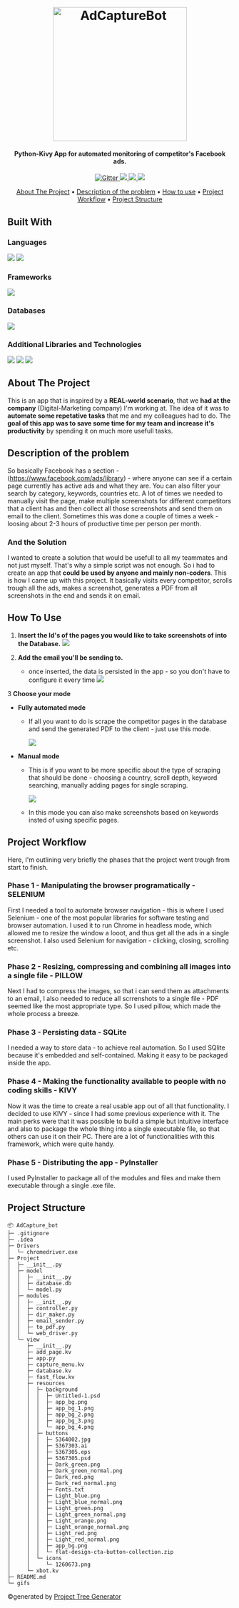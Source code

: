 <h1 align="center">
  <br>
  <img src="https://res.cloudinary.com/dawb3psft/image/upload/v1647932180/Portfolio/xbot.png" alt="AdCaptureBot" width="300">
</h1>

<h4 align="center">Python-Kivy App for automated monitoring of competitor's Facebook ads.</h4>

<p align="center">
  <a href="https://img.shields.io/badge/Made%20with-Python-blue">
    <img src="https://img.shields.io/badge/Made%20with-Python-blue"
         alt="Gitter">
  </a>
  <a href="https://img.shields.io/tokei/lines/github/Bogo56/AdCapture_bot">
      <img src="https://img.shields.io/tokei/lines/github/Bogo56/AdCapture_bot">
  </a>
  <a href="https://img.shields.io/github/languages/count/Bogo56/AdCapture_bot?color=f">
    <img src="https://img.shields.io/github/languages/count/Bogo56/AdCapture_bot?color=f">
  </a>
  <a href="https://badgen.net/github/commits/Bogo56/AdCapture_bot">
    <img src="https://badgen.net/github/commits/Bogo56/AdCapture_bot">
  </a>
</p>

<p align="center">
  <a href="#about-the-project">About The Project</a> •
  <a href="#description-of-the-problem">Description of the problem</a> •
  <a href="#how-to-use">How to use</a> •
  <a href="#project-workflow">Project Workflow</a> •
  <a href="#project-structure">Project Structure</a> 
</p>

## Built With
###  Languages
<p>
  <img src="https://img.shields.io/badge/Python-3776AB?style=for-the-badge&logo=python&logoColor=white">
  <img src="https://res.cloudinary.com/dawb3psft/image/upload/v1647933330/Portfolio/kv-lang.png">
<p>
  
### Frameworks
<p>
<img src="https://res.cloudinary.com/dawb3psft/image/upload/v1647933068/Portfolio/kivy.png">
</p>

### Databases
<p>
<img src="https://img.shields.io/badge/SQLite-07405E?style=for-the-badge&logo=sqlite&logoColor=white">
</p>

### Additional Libraries and Technologies
<p>
  <img src="https://img.shields.io/badge/Imaging-Pillow-green?style=for-the-badge">
  <img src="https://img.shields.io/badge/Web Scrape-Selenium-blue?style=for-the-badge">
  <img src="https://img.shields.io/badge/Packaging-PyInstaller-blue?style=for-the-badge">
</p>

## About The Project
This is an app that is inspired by a **REAL-world scenario**, that we **had at the company** (Digital-Marketing company) I'm working at. The idea of it was to **automate some repetative tasks** that me and my colleagues had to do. The **goal of this app was to save some time for my team and increase it's productivity** by spending it on much more usefull tasks.

## Description of the problem
So basically Facebook has a section - (https://www.facebook.com/ads/library) - where anyone can see if a certain page currently has active ads and what they are. You can also filter your search by category, keywords, countries etc. A lot of times we needed to manually visit the page, make multiple screenshots for different competitors that a client has and then collect all those screenshots and send them on email to the client. Sometimes this was done a couple of times a week - loosing about 2-3 hours of productive time per person per month.

### And the Solution
I wanted to create a solution that would be usefull to all my teammates and not just myself. That's why a simple script was not enough. So i had to create an app that **could be used by anyone and mainly non-coders**. This is how I came up with this project. It basically visits every competitor, scrolls trough all the ads, makes a screenshot, generates a PDF from all screenshots in the end and sends it on email.

## How To Use
1. **Insert the Id's of the pages you would like to take screenshots of into the Database.**
       ![](gifs/Insert_page.gif)

2. **Add the email you'll be sending to.**
   - once inserted, the data is persisted in the app - so you don't have to configure it every time
     ![](gifs/Insert_email.gif)

3 **Choose your mode**
  * **Fully automated mode**
    - If all you want to do is scrape the competitor pages in the database and send the generated PDF to the client - just use this mode.
    
      ![](gifs/fast_flow_2.gif)
      
  * **Manual mode**
    - This is if you want to be more specific about the type of scraping that should be done - choosing a country, scroll depth, keyword searching, manually adding pages for single scraping.  
    
      ![](gifs/manual_mode_2.gif)
    
    
    - In this mode you can also make screenshots based on keywords insted of using specific pages.



## Project Workflow
Here, I'm outlining very briefly the phases that the project went trough from start to finish.

### Phase 1 - Manipulating the browser programatically - SELENIUM
First I needed a tool to automate browser navigation - this is where I used Selenium - one of the most popular libraries for software testing and browser automation. I used it to run Chrome in headless mode, which allowed me to resize the window a looot, and thus get all the ads in a single screenshot. I also used Selenium for navigation - clicking, closing, scrolling etc.
  
### Phase 2 - Resizing, compressing and combining all images into a single file - PILLOW
Next I had to compress the images, so that i can send them as attachments to an email, I also needed to reduce all scrrenshots to a single file - PDF seemed like the most appropriate type. So I used pillow, which made the whole process a breeze.

### Phase 3 - Persisting data - SQLite
I needed a way to store data - to achieve real automation. So I used SQlite because it's embedded and self-contained. Making it easy to be packaged inside the app.

### Phase 4 - Making the functionality available to people with no coding skills - KIVY
Now it was the time to create a real usable app out of all that functionality. I decided to use KIVY - since I had some previous experience with it. The main perks were that it was possible to build a simple but intuitive interface and also to package the whole thing into a single executable file, so that others can use it on their PC. There are a lot of functionalities with this framework, which were quite handy.

### Phase 5 - Distributing the app - PyInstaller
I used PyInstaller to package all of the modules and files and make them executable through a single .exe file.

## Project Structure
```
📦 AdCapture_bot
├─ .gitignore
├─ .idea
├─ Drivers
│  └─ chromedriver.exe
├─ Project
│  ├─ __init__.py
│  ├─ model
│  │  ├─ __init__.py
│  │  ├─ database.db
│  │  └─ model.py
│  ├─ modules
│  │  ├─ __init__.py
│  │  ├─ controller.py
│  │  ├─ dir_maker.py
│  │  ├─ email_sender.py
│  │  ├─ to_pdf.py
│  │  └─ web_driver.py
│  └─ view
│     ├─ __init__.py
│     ├─ add_page.kv
│     ├─ app.py
│     ├─ capture_menu.kv
│     ├─ database.kv
│     ├─ fast_flow.kv
│     ├─ resources
│     │  ├─ background
│     │  │  ├─ Untitled-1.psd
│     │  │  ├─ app_bg.png
│     │  │  ├─ app_bg_1.png
│     │  │  ├─ app_bg_2.png
│     │  │  ├─ app_bg_3.png
│     │  │  └─ app_bg_4.png
│     │  ├─ buttons
│     │  │  ├─ 5364002.jpg
│     │  │  ├─ 5367303.ai
│     │  │  ├─ 5367305.eps
│     │  │  ├─ 5367305.psd
│     │  │  ├─ Dark_green.png
│     │  │  ├─ Dark_green_normal.png
│     │  │  ├─ Dark_red.png
│     │  │  ├─ Dark_red_normal.png
│     │  │  ├─ Fonts.txt
│     │  │  ├─ Light_blue.png
│     │  │  ├─ Light_blue_normal.png
│     │  │  ├─ Light_green.png
│     │  │  ├─ Light_green_normal.png
│     │  │  ├─ Light_orange.png
│     │  │  ├─ Light_orange_normal.png
│     │  │  ├─ Light_red.png
│     │  │  ├─ Light_red_normal.png
│     │  │  ├─ app_bg.png
│     │  │  └─ flat-design-cta-button-collection.zip
│     │  └─ icons
│     │     └─ 1260673.png
│     └─ xbot.kv
├─ README.md
└─ gifs
```
©generated by [Project Tree Generator](https://woochanleee.github.io/project-tree-generator)
